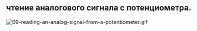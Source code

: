 ## чтение аналогового сигнала с потенциометра.

![09-reading-an-analog-signal-from-a-potentiometer.gif](content/09-reading-an-analog-signal-from-a-potentiometer.gif)